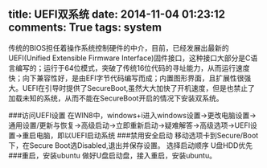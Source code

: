 title: UEFI双系统
date: 2014-11-04 01:23:12
comments: True
tags:
	system
---
传统的BIOS担任着操作系统控制硬件的中介，目前，已经发展出最新的UEFI(Unified Extensible Firmware Interface)固件接口，这种接口大部分是C语言编写的；运行于64位模式，突破了传统16位代码的寻址能力，从而运行速度快；向下兼容性好，是由EFI字节代码编写而成；内置图形界面，且扩展性很强大。UEFI在引导时提供了SecureBoot,虽然大大加快了开机速度，但是也禁止了加载未知的系统，从而不能在SecureBoot开启的情况下安装双系统。
<!--more-->
###访问UEFI设置
在WIN8中，windows+i进入windows设置->更改电脑设置->通用设置/更新与恢复->高级启动->立即重新启动->疑难解答->高级选项->UEFI设置->重启电脑，即以UEFI启动系统
###禁用安全启动
移动选项卡到Secure/Boot下，在Secure Boot选Disabled,退出并保存设置。
选择启动顺序  U盘HDD优先
###重启，安装ubuntu
做好U盘启动盘，接入重启，安装ubuntu。

